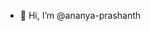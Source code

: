 - 👋 Hi, I’m @ananya-prashanth


<!---
ananya-prashanth/ananya-prashanth is a ✨ special ✨ repository because its `README.md` (this file) appears on your GitHub profile.
You can click the Preview link to take a look at your changes.
--->
